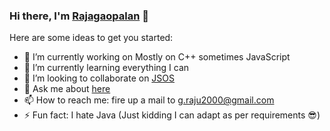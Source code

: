 ### Hi there, I'm [Rajagaopalan](https://rajagopalan-gangadharan.github.io/Portfolio/) 👋

Here are some ideas to get you started:

- 🔭 I’m currently working on Mostly on C++ sometimes JavaScript
- 🌱 I’m currently learning everything I can
- 👯 I’m looking to collaborate on [JSOS](https://github.com/RAJAGOPALAN-GANGADHARAN/JS-OS)
- 💬 Ask me about [here](https://github.com/RAJAGOPALAN-GANGADHARAN/RAJAGOPALAN-GANGADHARAN/issues)
- 📫 How to reach me: fire up a mail to [g.raju2000@gmail.com](mailto:g.raju2000@gmail.com?subject=Hi)
- ⚡ Fun fact: I hate Java (Just kidding I can adapt as per requirements 😎)




